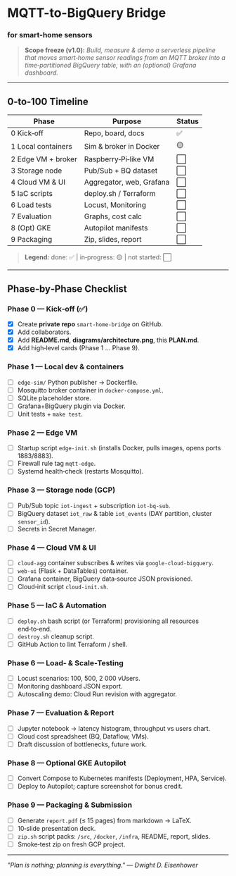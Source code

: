 # MQTT-to-BigQuery Bridge
### for smart-home sensors

> **Scope freeze (v1.0):** *Build, measure & demo a serverless pipeline that moves smart‑home sensor readings from an MQTT broker into a time‑partitioned BigQuery table, with an (optional) Grafana dashboard.*

---
## 0‑to‑100 Timeline
| Phase              | Purpose                  | Status |
|--------------------|--------------------------|--------|
| 0 Kick‑off         | Repo, board, docs        | ✅ |
| 1 Local containers | Sim & broker in Docker   | 🟡 |
| 2 Edge VM + broker | Raspberry‑Pi‑like VM     | ⬜ |
| 3 Storage node     | Pub/Sub + BQ dataset     | ⬜ |
| 4 Cloud VM & UI    | Aggregator, web, Grafana | ⬜ |
| 5 IaC scripts      | deploy.sh / Terraform    | ⬜ |
| 6 Load tests       | Locust, Monitoring       | ⬜ |
| 7 Evaluation       | Graphs, cost calc        | ⬜ |
| 8 (Opt) GKE        | Autopilot manifests      | ⬜ |
| 9 Packaging        | Zip, slides, report      | ⬜ |

> **Legend:** done: ✅ | in‑progress: 🟡 | not started: ⬜

---
## Phase‑by‑Phase Checklist

### Phase 0 — Kick‑off (✅)
- [x] Create **private repo** `smart-home-bridge` on GitHub.
- [x] Add collaborators.
- [x] Add **README.md**, **diagrams/architecture.png**, this **PLAN.md**.
- [x] Add high‑level cards (Phase 1 … Phase 9).

### Phase 1 — Local dev & containers
- [ ] `edge-sim/` Python publisher → Dockerfile.
- [ ] Mosquitto broker container in `docker-compose.yml`.
- [ ] SQLite placeholder store.
- [ ] Grafana+BigQuery plugin via Docker.
- [ ] Unit tests + `make test`.

### Phase 2 — Edge VM
- [ ] Startup script `edge-init.sh` (installs Docker, pulls images, opens ports 1883/8883).
- [ ] Firewall rule tag `mqtt-edge`.
- [ ] Systemd health‑check (restarts Mosquitto).

### Phase 3 — Storage node (GCP)
- [ ] Pub/Sub topic `iot-ingest` + subscription `iot-bq-sub`.
- [ ] BigQuery dataset `iot_raw` & table `iot_events` (DAY partition, cluster `sensor_id`).
- [ ] Secrets in Secret Manager.

### Phase 4 — Cloud VM & UI
- [ ] `cloud-agg` container subscribes & writes via `google-cloud-bigquery`.
- [ ] `web-ui` (Flask + DataTables) container.
- [ ] Grafana container, BigQuery data‑source JSON provisioned.
- [ ] Cloud‑init script `cloud-init.sh`.

### Phase 5 — IaC & Automation
- [ ] `deploy.sh` bash script (or Terraform) provisioning all resources end‑to‑end.
- [ ] `destroy.sh` cleanup script.
- [ ] GitHub Action to lint Terraform / shell.

### Phase 6 — Load‑ & Scale‑Testing
- [ ] Locust scenarios: 100, 500, 2 000 vUsers.
- [ ] Monitoring dashboard JSON export.
- [ ] Autoscaling demo: Cloud Run revision with aggregator.

### Phase 7 — Evaluation & Report
- [ ] Jupyter notebook → latency histogram, throughput vs users chart.
- [ ] Cloud cost spreadsheet (BQ, Dataflow, VMs).
- [ ] Draft discussion of bottlenecks, future work.

### Phase 8 — Optional GKE Autopilot
- [ ] Convert Compose to Kubernetes manifests (Deployment, HPA, Service).
- [ ] Deploy to Autopilot; capture screenshot for bonus credit.

### Phase 9 — Packaging & Submission
- [ ] Generate `report.pdf` (≤ 15 pages) from markdown → LaTeX.
- [ ] 10‑slide presentation deck.
- [ ] `zip.sh` script packs: `/src`, `/docker`, `/infra`, README, report, slides.
- [ ] Smoke‑test zip on fresh GCP project.

---

*"Plan is nothing; planning is everything." — Dwight D. Eisenhower*

